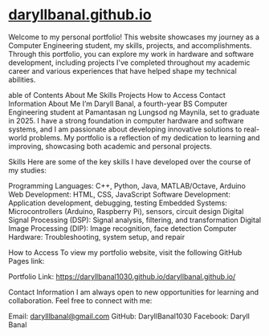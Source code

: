 # [daryllbanal.github.io](https://daryllbanal1030.github.io/daryllbanal.github.io/)

Welcome to my personal portfolio! This website showcases my journey as a Computer Engineering student, my skills, projects, and accomplishments. Through this portfolio, you can explore my work in hardware and software development, including projects I've completed throughout my academic career and various experiences that have helped shape my technical abilities.

able of Contents
About Me
Skills
Projects
How to Access
Contact Information
About Me
I’m Daryll Banal, a fourth-year BS Computer Engineering student at Pamantasan ng Lungsod ng Maynila, set to graduate in 2025. I have a strong foundation in computer hardware and software systems, and I am passionate about developing innovative solutions to real-world problems. My portfolio is a reflection of my dedication to learning and improving, showcasing both academic and personal projects.

Skills
Here are some of the key skills I have developed over the course of my studies:

Programming Languages: C++, Python, Java, MATLAB/Octave, Arduino
Web Development: HTML, CSS, JavaScript
Software Development: Application development, debugging, testing
Embedded Systems: Microcontrollers (Arduino, Raspberry Pi), sensors, circuit design
Digital Signal Processing (DSP): Signal analysis, filtering, and transformation
Digital Image Processing (DIP): Image recognition, face detection
Computer Hardware: Troubleshooting, system setup, and repair

How to Access
To view my portfolio website, visit the following GitHub Pages link:

Portfolio Link: https://daryllbanal1030.github.io/daryllbanal.github.io/

Contact Information
I am always open to new opportunities for learning and collaboration. Feel free to connect with me:

Email: darylllbanal@gmail.com
GitHub: DaryllBanal1030
Facebook: Daryll Banal
